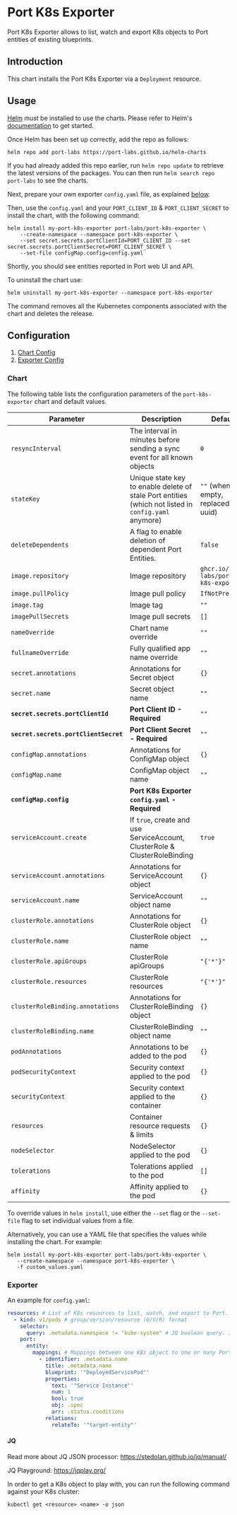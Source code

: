 # Port K8s Exporter

Port K8s Exporter allows to list, watch and export K8s objects to Port entities of existing blueprints.

## Introduction

This chart installs the Port K8s Exporter via a `Deployment` resource.

## Usage

[Helm](https://helm.sh) must be installed to use the charts.  Please refer to
Helm's [documentation](https://helm.sh/docs) to get started.

Once Helm has been set up correctly, add the repo as follows:

    helm repo add port-labs https://port-labs.github.io/helm-charts

If you had already added this repo earlier, run `helm repo update` to retrieve
the latest versions of the packages.  You can then run `helm search repo
port-labs` to see the charts.

Next, prepare your own exporter `config.yaml` file, as explained [below](#Exporter).

Then, use the `config.yaml` and your `PORT_CLIENT_ID` & `PORT_CLIENT_SECRET` to install the chart, with the following command:

    helm install my-port-k8s-exporter port-labs/port-k8s-exporter \
        --create-namespace --namespace port-k8s-exporter \
        --set secret.secrets.portClientId=PORT_CLIENT_ID --set secret.secrets.portClientSecret=PORT_CLIENT_SECRET \
        --set-file configMap.config=config.yaml

Shortly, you should see entities reported in Port web UI and API.

To uninstall the chart use:

    helm uninstall my-port-k8s-exporter --namespace port-k8s-exporter

The command removes all the Kubernetes components associated with the chart and deletes the release.

## Configuration

1. [Chart Config](#Chart)
2. [Exporter Config](#Exporter)

### Chart

The following table lists the configuration parameters of the `port-k8s-exporter` chart and default values.

| Parameter                             | Description                                                                                          | Default                               |
|---------------------------------------|------------------------------------------------------------------------------------------------------|---------------------------------------|
| `resyncInterval`                      | The interval in minutes before sending a sync event for all known objects                            | `0`                                   |
| `stateKey`                            | Unique state key to enable delete of stale Port entities (which not listed in `config.yaml` anymore) | `""` (when empty, replaced by uuid)   |
| `deleteDependents`                    | A flag to enable deletion of dependent Port Entities.                                                | `false`                               |
| `image.repository`                    | Image repository                                                                                     | `ghcr.io/port-labs/port-k8s-exporter` |
| `image.pullPolicy`                    | Image pull policy                                                                                    | `IfNotPresent`                        |
| `image.tag`                           | Image tag                                                                                            | `""`                                  |
| `imagePullSecrets`                    | Image pull secrets                                                                                   | `[]`                                  |
| `nameOverride`                        | Chart name override                                                                                  | `""`                                  |
| `fullnameOverride`                    | Fully qualified app name override                                                                    | `""`                                  |
| `secret.annotations`                  | Annotations for Secret object                                                                        | `{}`                                  |
| `secret.name`                         | Secret object name                                                                                   | `""`                                  |
| **`secret.secrets.portClientId`**     | **Port Client ID - Required**                                                                        | `""`                                  |
| **`secret.secrets.portClientSecret`** | **Port Client Secret - Required**                                                                    | `""`                                  |
| `configMap.annotations`               | Annotations for ConfigMap object                                                                     | `{}`                                  |
| `configMap.name`                      | ConfigMap object name                                                                                | `""`                                  |
| **`configMap.config`**                | **Port K8s Exporter `config.yaml` - Required**                                                       |                                       |
| `serviceAccount.create`               | If `true`, create and use ServiceAccount, ClusterRole & ClusterRoleBinding                           | `true`                                |
| `serviceAccount.annotations`          | Annotations for ServiceAccount object                                                                | `{}`                                  |
| `serviceAccount.name`                 | ServiceAccount object name                                                                           | `""`                                  |
| `clusterRole.annotations`             | Annotations for ClusterRole object                                                                   | `{}`                                  |
| `clusterRole.name`                    | ClusterRole object name                                                                              | `""`                                  |
| `clusterRole.apiGroups`               | ClusterRole apiGroups                                                                                | `"{'*'}"`                             |
| `clusterRole.resources`               | ClusterRole resources                                                                                | `"{'*'}"`                             |
| `clusterRoleBinding.annotations`      | Annotations for ClusterRoleBinding object                                                            | `{}`                                  |
| `clusterRoleBinding.name`             | ClusterRoleBinding object name                                                                       | `""`                                  |
| `podAnnotations`                      | Annotations to be added to the pod                                                                   | `{}`                                  |
| `podSecurityContext`                  | Security context applied to the pod                                                                  | `{}`                                  |
| `securityContext`                     | Security context applied to the container                                                            | `{}`                                  |
| `resources`                           | Container resource requests & limits                                                                 | `{}`                                  |
| `nodeSelector`                        | NodeSelector applied to the pod                                                                      | `{}`                                  |
| `tolerations`                         | Tolerations applied to the pod                                                                       | `[]`                                  |
| `affinity`                            | Affinity applied to the pod                                                                          | `{}`                                  |

To override values in `helm install`, use either the `--set` flag or the `--set-file` flag to set individual values from a file.

Alternatively, you can use a YAML file that specifies the values while installing the chart. For example:

    helm install my-port-k8s-exporter port-labs/port-k8s-exporter \
       --create-namespace --namespace port-k8s-exporter \
       -f custom_values.yaml

### Exporter

An example for `config.yaml`:

```yaml
resources: # List of K8s resources to list, watch, and export to Port.
  - kind: v1/pods # group/version/resource (G/V/R) format
    selector:
      query: .metadata.namespace != "kube-system" # JQ boolean query. If evaluated to false - skip syncing the object.
    port:
      entity:
        mappings: # Mappings between one K8s object to one or many Port Entities. Each value is a JQ query.
          - identifier: .metadata.name
            title: .metadata.name
            blueprint: '"DeployedServicePod"'
            properties:
              text: '"Service Instance"'
              num: 1
              bool: true
              obj: .spec
              arr: .status.conditions
            relations:
              relateTo: '"target-entity"'
```

#### JQ

Read more about JQ JSON processor: https://stedolan.github.io/jq/manual/

JQ Playground: https://jqplay.org/

In order to get a K8s object to play with, you can run the following command against your K8s cluster:

    kubectl get <resource> <name> -o json
